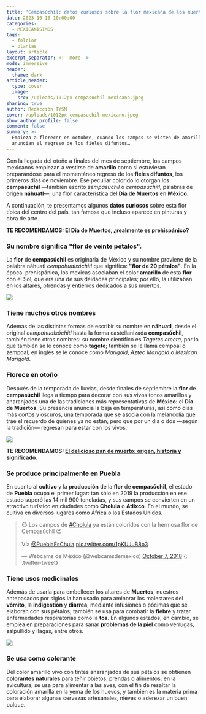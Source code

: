```yaml
---
title: 'Cempasúchil: datos curiosos sobre la flor mexicana de los muertos'
date: 2023-10-16 10:00:00
categories:
  - MEXICANISIMOS
tags:
  - folclor
  - plantas
layout: article
excerpt_separator: <!--more-->
mode: immersive
header:
  theme: dark
article_header:
  type: cover
  image:
    src: /uploads/1012px-cempasuchil-mexicano.jpeg
sharing: true
author: Redacción TYSM
cover: /uploads/1012px-cempasuchil-mexicano.jpeg
show_author_profile: false
comment: false
summary: >-
  Empieza a florecer en octubre, cuando los campos se visten de amarillo y
  anuncian el regreso de los fieles difuntos…
---
```

Con la llegada del otoño a finales del mes de septiembre, los campos mexicanos empiezan a vestirse de **amarillo** como si estuvieran preparándose para el momentáneo regreso de los **fieles difuntos**, los primeros días de noviembre. Ese peculiar colorido lo otorgan los **cempasúchil** —también escrito *zempasúchil* o *cempasúchitl*, palabras de origen **náhuatl**—, una **flor** característica del **Día de Muertos** en **México**.&nbsp;

A continuación, te presentamos algunos **datos curiosos** sobre esta flor típica del centro del país, tan famosa que incluso aparece en pinturas y obra de arte.

**TE RECOMENDAMOS: El Día de Muertos, ¿realmente es prehispánico?**

### Su nombre significa "flor de veinte pétalos".

La **flor** de **cempasúchil** es originaria de México y su nombre proviene de la palabra náhuatl *cempohualxóchitl* que significa: **"flor de 20 pétalos"**. En la época&nbsp; prehispánica, los mexicas asociaban el color **amarillo** de esta **flor** con el Sol, que era una de sus deidades principales; por ello, la utilizaban en los altares, ofrendas y entierros dedicados a sus muertos.

![](https://upload.wikimedia.org/wikipedia/commons/thumb/4/46/Aztec_Marigold_Tagetes_erecta.jpg/813px-Aztec_Marigold_Tagetes_erecta.jpg)

### Tiene muchos otros nombres

Además de las distintas formas de escribir su nombre en **náhuatl**, desde el original&nbsp;*cempohualxóchitl*&nbsp;hasta la forma castellanizada **cempasúchil**, también tiene otros nombres: su nombre científico es *Tagetes erecta*, por lo que también se le conoce como **tagete**; también se le llama cempoal o zempoal; en inglés se le conoce como *Marigold*, *Aztec Marigold* o *Mexican Marigold*.

### Florece en otoño

Después de la temporada de lluvias, desde finales de septiembre la **flor** de **cempasúchil** llega a tiempo para decorar con sus vivos tonos amarillos y anaranjados una de las tradiciones más representativas de **México**: el **Día de Muertos**. Su presencia anuncia la baja en temperaturas, así como días más cortos y oscuros, una temporada que se asocia con la melancolía que trae el recuerdo de quienes ya no están, pero que por un día o dos —según la tradición— regresan para estar con los vivos.

![](https://upload.wikimedia.org/wikipedia/commons/thumb/c/c9/Campos_de_Cempas%C3%BAchil.jpg/1024px-Campos_de_Cempas%C3%BAchil.jpg)

**TE RECOMENDAMOS: [El delicioso pan de muerto: origen, historia y significado.](https://blog.tonoysumariachi.com/gastronomia/2022/09/26/el-delicioso-pan-de-muerto-origen-historia-y-significado.html)**

### Se produce principalmente en Puebla

En cuanto al **cultivo** y la **producción** de la **flor** de **cempasúchil**, el estado de **Puebla** ocupa el primer lugar: tan sólo en 2019 la producción en ese estado superó las 14 mil 900 toneladas, y sus campos se convierten en un atractivo turístico en ciudades como **Cholula** o **Atlixco**. En el mundo, se cultiva en diversos lugares como África o los Estados Unidos.

> 😍 Los campos de [\#Cholula](https://twitter.com/hashtag/Cholula?src=hash&amp;ref_src=twsrc%5Etfw) ya están coloridos con la hermosa flor de Cempasúchil 😍<br><br>Vía [@PueblaEsChula](https://twitter.com/PueblaEsChula?ref_src=twsrc%5Etfw):[pic.twitter.com/1pKUJuB8o3](https://t.co/1pKUJuB8o3)
>
> — Webcams de México (@webcamsdemexico) [October 7, 2018](https://twitter.com/webcamsdemexico/status/1048759822743560192?ref_src=twsrc%5Etfw)
{: .twitter-tweet}

### Tiene usos medicinales

Además de usarla para embellecer los altares de **Muertos**, nuestros antepasados por siglos la han usado para aminorar los malestares del **vómito**, la **indigestión** y **diarrea**, mediante infusiones o pócimas que se elaboran con sus pétalos; también se usa para combatir la **fiebre** y tratar enfermedades respiratorias como la **tos**. En algunos estados, en cambio, se emplea en preparaciones para sanar **problemas de la piel** como verrugas, salpullido y llagas, entre otros.

![](https://upload.wikimedia.org/wikipedia/commons/thumb/f/f4/Tagetes_Erecta_en_el_Centro_de_Jalpan_De_Serra.jpg/768px-Tagetes_Erecta_en_el_Centro_de_Jalpan_De_Serra.jpg)

### Se usa como colorante

Del color amarillo vivo con tintes anaranjados de sus pétalos se obtienen **colorantes naturales** para teñir objetos, prendas o alimentos; en la avicultura, se usa para alimentar a las aves, con el fin de resaltar la coloración amarilla en la yema de los huevos, y también es la materia prima para elaborar algunas cervezas artesanales, nieves o aderezar un buen pulque.